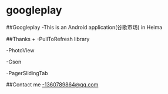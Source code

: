 # googleplay
##Googleplay
-This is an Android application(谷歌市场) in Heima

##Thanks
+
-PullToRefresh library

-PhotoView

-Gson 

-PagerSlidingTab

##Contact me
-1360789864@qq.com
